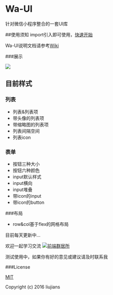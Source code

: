 # Wa-UI
针对微信小程序整合的一套UI库

##使用须知
import引入即可使用，[快速开始](./wiki/get-started)

Wa-UI说明文档请参考[Wiki](https://github.com/liujians/weapp-ui/wiki "wiki")

###展示

![](https://github.com/liujians/Wa-UI/blob/master/image/show/GIF_wa.gif)

## 目前样式 ##
### 列表
- 列表&列表项
- 带头像的列表项
- 带缩略图的列表项
- 列表间隔空间
- 列表icon

### 表单

- 按钮三种大小
- 按钮六种颜色
- input默认样式
- input横向
- input堆叠
- 带icon的input
- 带icon的button

###布局

- row&col基于flex的网格布局


目前每天更新中...

欢迎一起学习交流
<a target="_blank" href="http://shang.qq.com/wpa/qunwpa?idkey=9bcf9f7be59b471456c1feec466dab4d54da7ab35c834b8e821ec17177fb33b3"><img border="0" src="http://pub.idqqimg.com/wpa/images/group.png" alt="前端群居所" title="前端群居所"></a>

测试使用中，如果你有好的意见或建议请及时联系我

###License

[MIT](https://opensource.org/licenses/MIT)

Copyright (c) 2016 liujians
